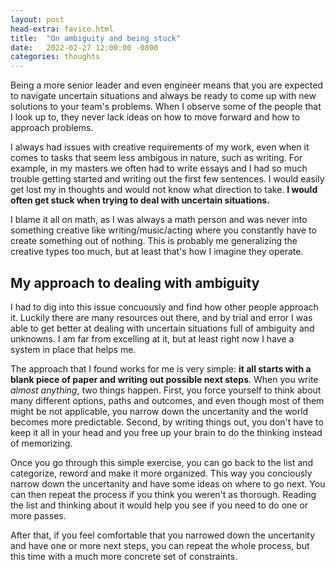```yaml
---
layout: post
head-extra: favico.html
title:  "On ambiguity and being stuck"
date:   2022-02-27 12:00:00 -0800
categories: thoughts
---
```

Being a more senior leader and even engineer means that you are expected to navigate uncertain situations and always be ready to come up with new solutions to your team's problems.
When I observe some of the people that I look up to, they never lack ideas on how to move forward and how to approach problems.

I always had issues with creative requirements of my work, even when it comes to tasks that seem less ambigous in nature, such as writing.
For example, in my masters we often had to write essays and I had so much trouble getting started and writing out the first few sentences.
I would easily get lost my in thoughts and would not know what direction to take. **I would often get stuck when trying to deal with uncertain situations.**

<!-- Or at work, throw me into a new area that I have to learn a lot about, such as a gigantic codebase or a novel framework/library,
or give me a complex problem to solve and I would find it hard to start.
We could go into some serious psycho-analysis here, but for simplicity, I would say that this is me lacking the ability to deal with uncertain situations and lacking creativity.
-->

I blame it all on math, as I was always a math person and was never into something creative like writing/music/acting where you constantly have to create something out of nothing.
This is probably me generalizing the creative types too much, but at least that's how I imagine they operate.

<!--
## Real world is not like math

Math is very predictable, it is very black and white. There is set of very basic rules that everyone agrees on (i.e. axioms) and
everything we know about math is built on top of it. We can reconstruct the most complex math problems and break it down into a set of these very basic rules.
There is a beauty in how predictable math is.

Life, on the other hand, is not like math, it's very unpredictable and is never black and white. We all know that, but the older I get, the more obvious it is. There is no fixed set of rules for life, or at least even if there is,
such set is too complex for humans to understand it.

<!-- Life is full of unknowns and unpredictable elements that are outside your control. I was never a creative type. For example, I never played an instrument or was interested in music or painting/drawing. <!--  or generally speaking open to exploring any ideas that are not beyond reality. -->
<!--
Since I was never a creative type, I don't know if creative people find it easier to deal with uncertanity but I belive they do. When I worked at a gaming company, I was always blown away by how artists were able to
create and draw new characters. They always start with a blank screen, but very quickly they create some wonderful art that tells a story.
Being a new world or new characters, it seems like they have no issues going from a blank screen to something very beautiful and concrete.
Writers too.
-->
<!-- Even though I enjoy math and it is what got me into engineering and arguably helped me even be capable to move to the Bay Area, it dit not prepare me for real life. I am not very well trained to deal with uncertanity. -->

## My approach to dealing with ambiguity

I had to dig into this issue concuously and find how other people approach it. Luckily there are many resources out there, and by trial and error I was able to get better at dealing with uncertain situations
full of ambiguity and unknowns. I am far from excelling at it, but at least right now I have a system in place that helps me.


The approach that I found works for me is very simple: **it all starts with a blank piece of paper and writing out possible next steps**. When you write *almost anything*, two things happen.
First, you force yourself to think about many different options, paths and outcomes, and even though most of them might be
not applicable, you narrow down the uncertanity and the world becomes more predictable.
Second, by writing things out, you don't have to keep it all in your head and you free up your brain to do the thinking instead of memorizing. <!-- (TODO: add more benefits). -->

Once you go through this simple exercise, you can go back to the list and categorize, reword and make it more organized.
This way you conciously narrow down the uncertanity and have some ideas on where to go next. You can then repeat the process if you
think you weren't as thorough. Reading the list and thinking about it would help you see if you need to do one or more passes.

After that, if you feel comfortable that you narrowed down the uncertanity and have one or more next steps, you can repeat the whole process, but this time with a much more concrete set of constraints.

<!-- TODO: Example -->

<!--
# OLD

At least this is how it is when you're doing math in school, even for high-level math competitions in middle and high school.
Maybe if I was going for a PhD in math or doing some math-based job for living it would have to be different, but I don't know that.
Even though solving math problems can be extremely challenging and intelectually satisfying, it does not reflect life or prepare you for it.

On the other hand, creative types create something out of nothing, it's in the job description.
Sure they can get stuck (writer's block) but getting unstuck and navigating uncertanity is (at least in my interpretation) a basic skillset of creative types.

-->
